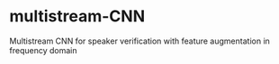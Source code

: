 # multistream-CNN
Multistream CNN for speaker verification with feature augmentation in frequency domain
